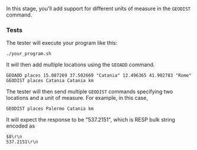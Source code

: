 In this stage, you'll add support for different units of measure in the `GEODIST` command.

### Tests
The tester will execute your program like this:
```
./your_program.sh
```

It will then add multiple locations using the `GEOADD` command.

```
GEOADD places 15.087269 37.502669 "Catania" 12.496365 41.902783 "Rome"
GEODIST places Catania Catania km
```

The tester will then send multiple `GEODIST` commands specifying two locations and a unit of measure. For example, in this case,

```
GEODIST places Palermo Catania km
```

It will expect the response to be "537.2151", which is RESP bulk string encoded as

```
$8\r\n
537.2151\r\n
```